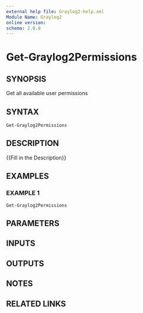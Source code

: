 ```yaml
---
external help file: Graylog2-help.xml
Module Name: Graylog2
online version:
schema: 2.0.0
---
```


# Get-Graylog2Permissions

## SYNOPSIS
Get all available user permissions

## SYNTAX

```
Get-Graylog2Permissions
```

## DESCRIPTION
{{Fill in the Description}}

## EXAMPLES

### EXAMPLE 1
```
Get-Graylog2Permissions
```

## PARAMETERS

## INPUTS

## OUTPUTS

## NOTES

## RELATED LINKS
